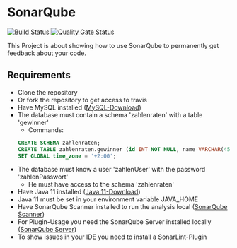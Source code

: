 # SonarQube
[![Build Status](https://travis-ci.org/Nifori/SonarQube.svg?branch=master)](https://travis-ci.org/Nifori/SonarQube)
[![Quality Gate Status](https://sonarcloud.io/api/project_badges/measure?project=SonarQube-Test&metric=alert_status)](https://sonarcloud.io/dashboard?id=SonarQube-Test)

This Project is about showing how to use SonarQube to permanently get feedback about your code.

## Requirements
- Clone the repository
- Or fork the repository to get access to travis 
- Have MySQL installed ([MySQL-Download](https://dev.mysql.com/downloads/))
- The database must contain a schema 'zahlenraten' with a table 'gewinner'
    - Commands: 
    ```SQL
    CREATE SCHEMA zahlenraten;
    CREATE TABLE zahlenraten.gewinner (id INT NOT NULL, name VARCHAR(45) NULL, passwort VARCHAR(45) NULL, punkte INT NULL);
    SET GLOBAL time_zone = '+2:00';
    ```
- The database must know a user 'zahlenUser' with the password 'zahlenPasswort'
    - He must have access to the schema 'zahlenraten'
- Have Java 11 installed ([Java 11-Download](https://www.oracle.com/technetwork/java/javase/downloads/jdk11-downloads-5066655.html))
- Java 11 must be set in your environment variable JAVA_HOME
- Have SonarQube Scanner installed to run the analysis local ([SonarQube Scanner](https://docs.sonarqube.org/display/SCAN/Analyzing+with+SonarQube+Scanner))
- For Plugin-Usage you need the SonarQube Server installed locally ([SonarQube Server](https://www.sonarqube.org/downloads/))
- To show issues in your IDE you need to install a SonarLint-Plugin
